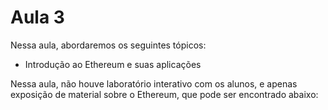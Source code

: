 # Aula 3

Nessa aula, abordaremos os seguintes tópicos:

- Introdução ao Ethereum e suas aplicações

Nessa aula, não houve laboratório interativo com os alunos, e apenas exposição de material sobre o Ethereum, que pode ser encontrado abaixo:


